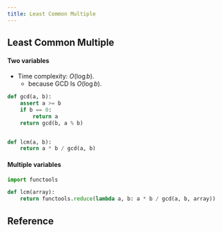 ```yaml
---
title: Least Common Multiple
---
```


## Least Common Multiple


#### Two variables

- Time complexity: $O(\log b)$.
    - because GCD Is $O(\log b)$.

```python
def gcd(a, b):
    assert a >= b
    if b == 0:
        return a
    return gcd(b, a % b)


def lcm(a, b):
    return a * b / gcd(a, b)
```

#### Multiple variables

```python
import functools

def lcm(array):
    return functools.reduce(lambda a, b: a * b / gcd(a, b, array))
```

## Reference
